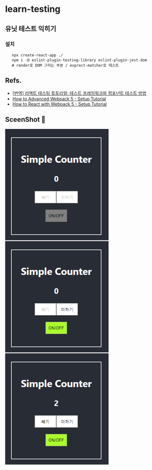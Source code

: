# learn-testing

## 유닛 테스트 익히기
### 설치
```shell
   npx create-react-app ./
   npm i -D eslint-plugin-testing-library eslint-plugin-jest-dom
   # render로 DOM 그리는 부분 / exprect-matcher로 테스트
```

## Refs.

- [[번역] 리액트 테스팅 튜토리얼: 테스트 프레임워크와 컴포넌트 테스트 방법](https://rinae.dev/posts/react-testing-tutorial-kr)
- [How to Advanced Webpack 5 - Setup Tutorial](https://www.robinwieruch.de/webpack-advanced-setup-tutorial)
- [How to React with Webpack 5 - Setup Tutorial](https://www.robinwieruch.de/minimal-react-webpack-babel-setup)


## SceenShot 📸
![](docs/images/Screenshot_2.png)
![](docs/images/Screenshot_3.png)
![](docs/images/Screenshot_1.png)
